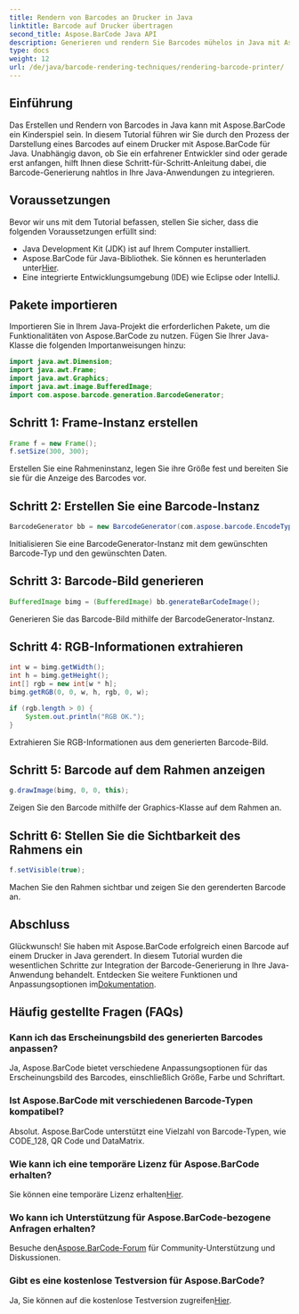 ```yaml
---
title: Rendern von Barcodes an Drucker in Java
linktitle: Barcode auf Drucker übertragen
second_title: Aspose.BarCode Java API
description: Generieren und rendern Sie Barcodes mühelos in Java mit Aspose.BarCode. Befolgen Sie unsere Schritt-für-Schritt-Anleitung für eine nahtlose Integration.
type: docs
weight: 12
url: /de/java/barcode-rendering-techniques/rendering-barcode-printer/
---
```


## Einführung

Das Erstellen und Rendern von Barcodes in Java kann mit Aspose.BarCode ein Kinderspiel sein. In diesem Tutorial führen wir Sie durch den Prozess der Darstellung eines Barcodes auf einem Drucker mit Aspose.BarCode für Java. Unabhängig davon, ob Sie ein erfahrener Entwickler sind oder gerade erst anfangen, hilft Ihnen diese Schritt-für-Schritt-Anleitung dabei, die Barcode-Generierung nahtlos in Ihre Java-Anwendungen zu integrieren.

## Voraussetzungen

Bevor wir uns mit dem Tutorial befassen, stellen Sie sicher, dass die folgenden Voraussetzungen erfüllt sind:

- Java Development Kit (JDK) ist auf Ihrem Computer installiert.
-  Aspose.BarCode für Java-Bibliothek. Sie können es herunterladen unter[Hier](https://releases.aspose.com/barcode/java/).
- Eine integrierte Entwicklungsumgebung (IDE) wie Eclipse oder IntelliJ.

## Pakete importieren

Importieren Sie in Ihrem Java-Projekt die erforderlichen Pakete, um die Funktionalitäten von Aspose.BarCode zu nutzen. Fügen Sie Ihrer Java-Klasse die folgenden Importanweisungen hinzu:

```java
import java.awt.Dimension;
import java.awt.Frame;
import java.awt.Graphics;
import java.awt.image.BufferedImage;
import com.aspose.barcode.generation.BarcodeGenerator;
```

## Schritt 1: Frame-Instanz erstellen

```java
Frame f = new Frame();
f.setSize(300, 300);
```

Erstellen Sie eine Rahmeninstanz, legen Sie ihre Größe fest und bereiten Sie sie für die Anzeige des Barcodes vor.

## Schritt 2: Erstellen Sie eine Barcode-Instanz

```java
BarcodeGenerator bb = new BarcodeGenerator(com.aspose.barcode.EncodeTypes.CODE_128, "1234567");
```

Initialisieren Sie eine BarcodeGenerator-Instanz mit dem gewünschten Barcode-Typ und den gewünschten Daten.

## Schritt 3: Barcode-Bild generieren

```java
BufferedImage bimg = (BufferedImage) bb.generateBarCodeImage();
```

Generieren Sie das Barcode-Bild mithilfe der BarcodeGenerator-Instanz.

## Schritt 4: RGB-Informationen extrahieren

```java
int w = bimg.getWidth();
int h = bimg.getHeight();
int[] rgb = new int[w * h];
bimg.getRGB(0, 0, w, h, rgb, 0, w);

if (rgb.length > 0) {
    System.out.println("RGB OK.");
}
```

Extrahieren Sie RGB-Informationen aus dem generierten Barcode-Bild.

## Schritt 5: Barcode auf dem Rahmen anzeigen

```java
g.drawImage(bimg, 0, 0, this);
```

Zeigen Sie den Barcode mithilfe der Graphics-Klasse auf dem Rahmen an.

## Schritt 6: Stellen Sie die Sichtbarkeit des Rahmens ein

```java
f.setVisible(true);
```

Machen Sie den Rahmen sichtbar und zeigen Sie den gerenderten Barcode an.

## Abschluss

 Glückwunsch! Sie haben mit Aspose.BarCode erfolgreich einen Barcode auf einem Drucker in Java gerendert. In diesem Tutorial wurden die wesentlichen Schritte zur Integration der Barcode-Generierung in Ihre Java-Anwendung behandelt. Entdecken Sie weitere Funktionen und Anpassungsoptionen im[Dokumentation](https://reference.aspose.com/barcode/java/).

## Häufig gestellte Fragen (FAQs)

### Kann ich das Erscheinungsbild des generierten Barcodes anpassen?
Ja, Aspose.BarCode bietet verschiedene Anpassungsoptionen für das Erscheinungsbild des Barcodes, einschließlich Größe, Farbe und Schriftart.

### Ist Aspose.BarCode mit verschiedenen Barcode-Typen kompatibel?
Absolut. Aspose.BarCode unterstützt eine Vielzahl von Barcode-Typen, wie CODE_128, QR Code und DataMatrix.

### Wie kann ich eine temporäre Lizenz für Aspose.BarCode erhalten?
 Sie können eine temporäre Lizenz erhalten[Hier](https://purchase.aspose.com/temporary-license/).

### Wo kann ich Unterstützung für Aspose.BarCode-bezogene Anfragen erhalten?
 Besuche den[Aspose.BarCode-Forum](https://forum.aspose.com/c/barcode/13) für Community-Unterstützung und Diskussionen.

### Gibt es eine kostenlose Testversion für Aspose.BarCode?
 Ja, Sie können auf die kostenlose Testversion zugreifen[Hier](https://releases.aspose.com/).

